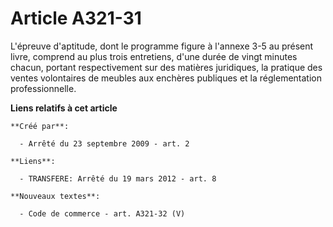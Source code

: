 # Article A321-31

L'épreuve d'aptitude, dont le programme figure à l'annexe 3-5 au présent livre, comprend au plus trois entretiens, d'une
durée de vingt minutes chacun, portant respectivement sur des matières juridiques, la pratique des ventes volontaires de
meubles aux enchères publiques et la réglementation professionnelle.

**Liens relatifs à cet article**

	**Créé par**:

	  - Arrêté du 23 septembre 2009 - art. 2

	**Liens**:

	  - TRANSFERE: Arrêté du 19 mars 2012 - art. 8

	**Nouveaux textes**:

	  - Code de commerce - art. A321-32 (V)
